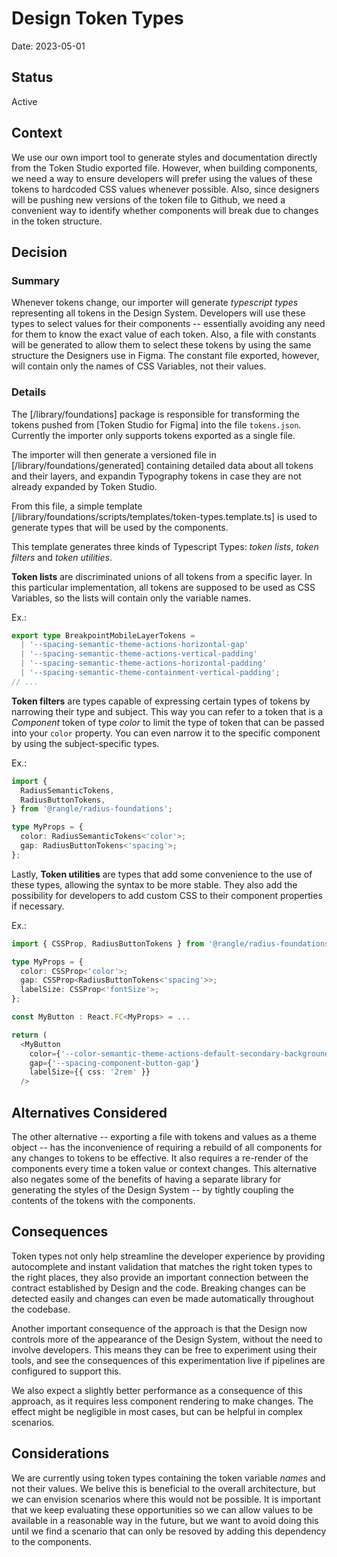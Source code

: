 # Design Token Types

Date: 2023-05-01

## Status

Active

## Context

We use our own import tool to generate styles and documentation directly from the Token Studio exported file. However, when building components, we need a way to ensure developers will prefer using the values of these tokens to hardcoded CSS values whenever possible. Also, since designers will be pushing new versions of the token file to Github, we need a convenient way to identify whether components will break due to changes in the token structure.

## Decision

### Summary

Whenever tokens change, our importer will generate _typescript types_ representing all tokens in the Design System. Developers will use these types to select values for their components -- essentially avoiding any need for them to know the exact value of each token. Also, a file with constants will be generated to allow them to select these tokens by using the same structure the Designers use in Figma. The constant file exported, however, will contain only the names of CSS Variables, not their values.

### Details

The [/library/foundations] package is responsible for transforming the tokens pushed from [Token Studio for Figma] into the file `tokens.json`. Currently the importer only supports tokens exported as a single file.

The importer will then generate a versioned file in [/library/foundations/generated] containing detailed data about all tokens and their layers, and expandin Typography tokens in case they are not already expanded by Token Studio.

From this file, a simple template [/library/foundations/scripts/templates/token-types.template.ts] is used to generate types that will be used by the components.

This template generates three kinds of Typescript Types: _token lists_, _token filters_ and _token utilities_.

**Token lists** are discriminated unions of all tokens from a specific layer. In this particular implementation, all tokens are supposed to be used as CSS Variables, so the lists will contain only the variable names.

Ex.:

```typescript
export type BreakpointMobileLayerTokens =
  | '--spacing-semantic-theme-actions-horizontal-gap'
  | '--spacing-semantic-theme-actions-vertical-padding'
  | '--spacing-semantic-theme-actions-horizontal-padding'
  | '--spacing-semantic-theme-containment-vertical-padding';
// ...
```

**Token filters** are types capable of expressing certain types of tokens by narrowing their type and subject. This way you can refer to a token that is a _Component_ token of type _color_ to limit the type of token that can be passed into your `color` property. You can even narrow it to the specific component by using the subject-specific types.

Ex.:

```typescript
import {
  RadiusSemanticTokens,
  RadiusButtonTokens,
} from '@rangle/radius-foundations';

type MyProps = {
  color: RadiusSemanticTokens<'color'>;
  gap: RadiusButtonTokens<'spacing'>;
};
```

Lastly, **Token utilities** are types that add some convenience to the use of these types, allowing the syntax to be more stable. They also add the possibility for developers to add custom CSS to their component properties if necessary.

Ex.:

```typescript
import { CSSProp, RadiusButtonTokens } from '@rangle/radius-foundations';

type MyProps = {
  color: CSSProp<'color'>;
  gap: CSSProp<RadiusButtonTokens<'spacing'>>;
  labelSize: CSSProp<'fontSize'>;
};

const MyButton : React.FC<MyProps> = ...

return (
  <MyButton
    color={'--color-semantic-theme-actions-default-secondary-background'}
    gap={'--spacing-component-button-gap'}
    labelSize={{ css: '2rem' }}
  />
```

## Alternatives Considered

The other alternative -- exporting a file with tokens and values as a theme object -- has the inconvenience of requiring a rebuild of all components for any changes to tokens to be effective. It also requires a re-render of the components every time a token value or context changes. This alternative also negates some of the benefits of having a separate library for generating the styles of the Design System -- by tightly coupling the contents of the tokens with the components.

## Consequences

Token types not only help streamline the developer experience by providing autocomplete and instant validation that matches the right token types to the right places, they also provide an important connection between the contract established by Design and the code. Breaking changes can be detected easily and changes can even be made automatically throughout the codebase.

Another important consequence of the approach is that the Design now controls more of the appearance of the Design System, without the need to involve developers. This means they can be free to experiment using their tools, and see the consequences of this experimentation live if pipelines are configured to support this.

We also expect a slightly better performance as a consequence of this approach, as it requires less component rendering to make changes. The effect might be negligible in most cases, but can be helpful in complex scenarios.

## Considerations

We are currently using token types containing the token variable _names_ and not their values. We belive this is beneficial to the overall architecture, but we can envision scenarios where this would not be possible. It is important that we keep evaluating these opportunities so we can allow values to be available in a reasonable way in the future, but we want to avoid doing this until we find a scenario that can only be resoved by adding this dependency to the components.
